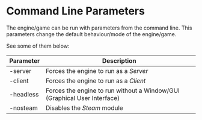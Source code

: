 # Command Line Parameters

The engine/game can be run with parameters from the command line. This parameters change the default behaviour/mode of the engine/game.

See some of them below:

Parameter    | Description 
------------ | ------------- 
-server      | Forces the engine to run as a *Server*
-client      | Forces the engine to run as a *Client*
-headless    | Forces the engine to run without a Window/GUI (Graphical User Interface)
-nosteam     | Disables the *Steam* module